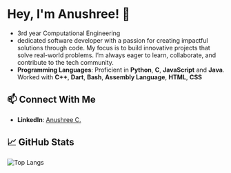 # Hey, I'm Anushree! 🌟

- 3rd year Computational Engineering
- dedicated software developer with a passion for creating impactful solutions through code. My focus is to build innovative projects that solve real-world problems. I’m always eager to learn, collaborate, and contribute to the tech community.
- **Programming Languages**: Proficient in **Python**, **C**, **JavaScript** and **Java**. Worked with **C++**, **Dart**, **Bash**, **Assembly Language**, **HTML**, **CSS**

## 📫 Connect With Me  
- **LinkedIn**: [Anushree C.](https://www.linkedin.com/in/anushree-c-92b991285/)  

## 📈 GitHub Stats
![Top Langs](https://github-readme-stats.vercel.app/api/top-langs/?username=anushree200&layout=compact&theme=tokyonight)


